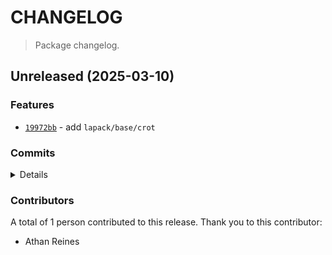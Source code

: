 # CHANGELOG

> Package changelog.

<section class="release" id="unreleased">

## Unreleased (2025-03-10)

<section class="features">

### Features

-   [`19972bb`](https://github.com/stdlib-js/stdlib/commit/19972bbd6ddf6bf8b7fbc8f61c9da84e73483da6) - add `lapack/base/crot`

</section>

<!-- /.features -->

<section class="commits">

### Commits

<details>

-   [`9267e0f`](https://github.com/stdlib-js/stdlib/commit/9267e0f2c35f15ccb49402d319c33c2166f96a03) - **docs:** fix examples _(by Athan Reines)_
-   [`19972bb`](https://github.com/stdlib-js/stdlib/commit/19972bbd6ddf6bf8b7fbc8f61c9da84e73483da6) - **feat:** add `lapack/base/crot` _(by Athan Reines)_

</details>

</section>

<!-- /.commits -->

<section class="contributors">

### Contributors

A total of 1 person contributed to this release. Thank you to this contributor:

-   Athan Reines

</section>

<!-- /.contributors -->

</section>

<!-- /.release -->

